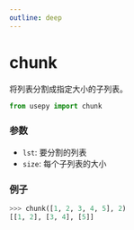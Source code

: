 ```yaml
---
outline: deep
---
```


# chunk
将列表分割成指定大小的子列表。

```python
from usepy import chunk
```

### 参数

- `lst`: 要分割的列表
- `size`: 每个子列表的大小

### 例子

```python
>>> chunk([1, 2, 3, 4, 5], 2)
[[1, 2], [3, 4], [5]]
```
